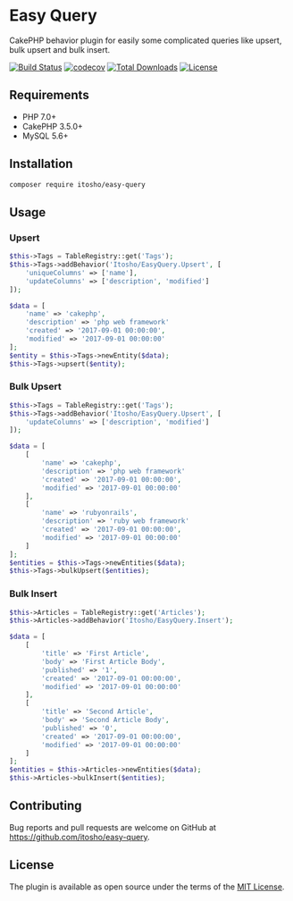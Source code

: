 # Easy Query

CakePHP behavior plugin for easily some complicated queries like upsert, bulk upsert and bulk insert.

[![Build Status](https://travis-ci.org/itosho/easy-query.svg?branch=master)](https://travis-ci.org/itosho/easy-query)
[![codecov](https://codecov.io/gh/itosho/easy-query/branch/master/graph/badge.svg)](https://codecov.io/gh/itosho/easy-query)
[![Total Downloads](https://poser.pugx.org/itosho/easy-query/downloads)](https://packagist.org/packages/itosho/easy-query)
[![License](https://poser.pugx.org/itosho/easy-query/license)](https://packagist.org/packages/itosho/easy-query)

## Requirements

- PHP 7.0+
- CakePHP 3.5.0+
- MySQL 5.6+

## Installation

```bash
composer require itosho/easy-query
```

## Usage

### Upsert

```php
$this->Tags = TableRegistry::get('Tags');
$this->Tags->addBehavior('Itosho/EasyQuery.Upsert', [
    'uniqueColumns' => ['name'],
    'updateColumns' => ['description', 'modified']
]);

$data = [
    'name' => 'cakephp',
    'description' => 'php web framework'
    'created' => '2017-09-01 00:00:00',
    'modified' => '2017-09-01 00:00:00'
];
$entity = $this->Tags->newEntity($data);
$this->Tags->upsert($entity);
```

### Bulk Upsert

```php
$this->Tags = TableRegistry::get('Tags');
$this->Tags->addBehavior('Itosho/EasyQuery.Upsert', [
    'updateColumns' => ['description', 'modified']
]);

$data = [
    [
        'name' => 'cakephp',
        'description' => 'php web framework'
        'created' => '2017-09-01 00:00:00',
        'modified' => '2017-09-01 00:00:00'
    ],
    [
        'name' => 'rubyonrails',
        'description' => 'ruby web framework'
        'created' => '2017-09-01 00:00:00',
        'modified' => '2017-09-01 00:00:00'
    ]
];
$entities = $this->Tags->newEntities($data);
$this->Tags->bulkUpsert($entities);
```

### Bulk Insert

```php
$this->Articles = TableRegistry::get('Articles');
$this->Articles->addBehavior('Itosho/EasyQuery.Insert');

$data = [
    [
        'title' => 'First Article',
        'body' => 'First Article Body',
        'published' => '1',
        'created' => '2017-09-01 00:00:00',
        'modified' => '2017-09-01 00:00:00'
    ],
    [
        'title' => 'Second Article',
        'body' => 'Second Article Body',
        'published' => '0',
        'created' => '2017-09-01 00:00:00',
        'modified' => '2017-09-01 00:00:00'
    ]
];
$entities = $this->Articles->newEntities($data);
$this->Articles->bulkInsert($entities);
```

## Contributing

Bug reports and pull requests are welcome on GitHub at https://github.com/itosho/easy-query.

## License

The plugin is available as open source under the terms of the [MIT License](http://opensource.org/licenses/MIT).
